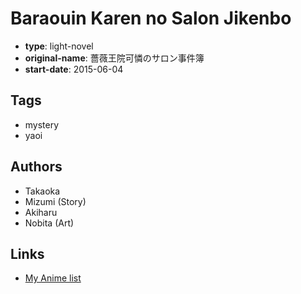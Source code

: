 # Baraouin Karen no Salon Jikenbo

-   **type**: light-novel
-   **original-name**: 薔薇王院可憐のサロン事件簿
-   **start-date**: 2015-06-04

## Tags

-   mystery
-   yaoi

## Authors

-   Takaoka
-   Mizumi (Story)
-   Akiharu
-   Nobita (Art)

## Links

-   [My Anime list](https://myanimelist.net/manga/93260/Baraouin_Karen_no_Salon_Jikenbo)
